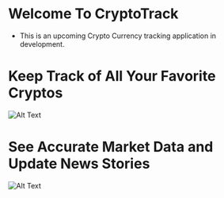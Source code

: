 # Welcome To CryptoTrack

- This is an upcoming Crypto Currency tracking application in development.

# Keep Track of All Your Favorite Cryptos

![Alt Text](https://cdn.discordapp.com/attachments/908486747506221059/933460121567264829/giphy.gif)

# See Accurate Market Data and Update News Stories

![Alt Text](https://cdn.discordapp.com/attachments/908486747506221059/933460121915379773/giphy.gif)